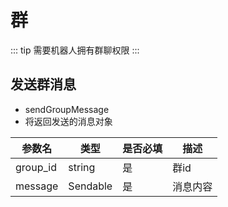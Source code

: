 # 群
::: tip
需要机器人拥有群聊权限
:::
## 发送群消息
- sendGroupMessage
- 将返回发送的消息对象

| 参数名      | 类型       | 是否必填 | 描述   |
|----------|----------|------|------|
| group_id | string   |是| 群id  |
| message  | Sendable |是| 消息内容 |
```
